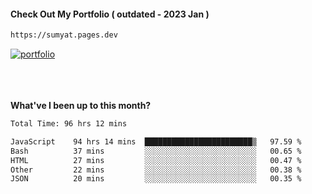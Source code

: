#### Check Out My Portfolio ( outdated - 2023 Jan ) 
````bash
https://sumyat.pages.dev
````

<a href='https://sumyat.pages.dev/'>
    <img src='https://github.com/sumyat-aung/sumyat-aung/assets/108873224/c9b4f2be-c585-4dd3-84e1-692c3854a6d8' alt='portfolio' align='center' />
</a>


<br />
<br />


<br />
<br />

**What've I been up to this month?**

<!--START_SECTION:waka-->

```txt
Total Time: 96 hrs 12 mins

JavaScript    94 hrs 14 mins  ████████████████████████▒   97.59 %
Bash          37 mins         ░░░░░░░░░░░░░░░░░░░░░░░░░   00.65 %
HTML          27 mins         ░░░░░░░░░░░░░░░░░░░░░░░░░   00.47 %
Other         22 mins         ░░░░░░░░░░░░░░░░░░░░░░░░░   00.38 %
JSON          20 mins         ░░░░░░░░░░░░░░░░░░░░░░░░░   00.35 %
```

<!--END_SECTION:waka-->




